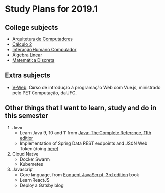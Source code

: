 # Study Plans for 2019.1

## College subjects

- [Arquitetura de Computadores](arquitetura-yuri/README.md)
- [Cálculo 2](calculo2-nicolas/README.md)
- [Interação Humano Computador](interacao-humano-computador-catia/README.md)
- [Álgebra Linear](algebra-linear-marcos/README.md)
- [Matemática Discreta](matematica-discreta-rudini/README.md)

## Extra subjects

- [V-Web](v-web/README.md): Curso de introdução à programação Web com Vue.js, ministrado pelo PET Computação, da UFC.

## Other things that I want to learn, study and do in this semester

1. Java
   - Learn Java 9, 10 and 11 from [Java: The Complete Reference, 11th edition](http://a.co/d/j1Mvpb2)
   - Implementation of Spring Data REST endpoints and JSON Web Token (doing [here](https://github.com/DavyGuedes/cardatabase))
1. Cloud Native
   - Docker Swarm
   - Kubernetes
1. Javascript
   - Core language, from [Eloquent JavaScript, 3rd edition](http://a.co/d/4fo2dRx) book
   - Learn ReactJS
   - Deploy a Gatsby blog
